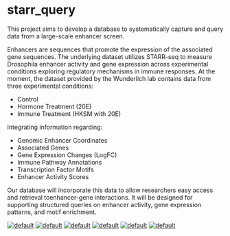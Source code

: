 # starr_query

This project aims to develop a database to systematically capture and query data from a large-scale enhancer screen.   

Enhancers are sequences that promote the expression of the associated gene sequences. The underlying dataset utilizes STARR-seq to measure Drosophila enhancer activity and gene expression across experimental conditions exploring regulatory mechanisms in immune responses. At the moment, the dataset provided by the Wunderlich lab contains data from three experimental conditions:  
- Control
- Hormone Treatment (20E)
- Immune Treatment (HKSM with 20E)
  
Integrating information regarding: 
- Genomic Enhancer Coordinates
- Associated Genes
- Gene Expression Changes (LogFC)
- Immune Pathway Annotations
- Transcription Factor Motifs
- Enhancer Activity Scores
  
Our database will incorporate this data to allow researchers easy access and retrieval toenhancer-gene interactions. It will be designed for supporting structured queries on enhancer activity, gene expression patterns, and motif enrichment.

[![default](https://github.com/user-attachments/assets/41415d88-24b5-4616-b751-b9a19b9a6741)](https://s36063.pcdn.co/wp-content/uploads/2015/11/headshot_crop-1024x1024.jpg)
[![default](https://github.com/user-attachments/assets/41415d88-24b5-4616-b751-b9a19b9a6741)](https://s36063.pcdn.co/wp-content/uploads/2015/11/headshot_crop-1024x1024.jpg)
[![default](https://github.com/user-attachments/assets/41415d88-24b5-4616-b751-b9a19b9a6741)](https://s36063.pcdn.co/wp-content/uploads/2015/11/headshot_crop-1024x1024.jpg)
[![default](https://github.com/user-attachments/assets/41415d88-24b5-4616-b751-b9a19b9a6741)](https://s36063.pcdn.co/wp-content/uploads/2015/11/headshot_crop-1024x1024.jpg)
[![default](https://github.com/user-attachments/assets/41415d88-24b5-4616-b751-b9a19b9a6741)](https://s36063.pcdn.co/wp-content/uploads/2015/11/headshot_crop-1024x1024.jpg)
[![default](https://github.com/user-attachments/assets/41415d88-24b5-4616-b751-b9a19b9a6741)](https://s36063.pcdn.co/wp-content/uploads/2015/11/headshot_crop-1024x1024.jpg)
